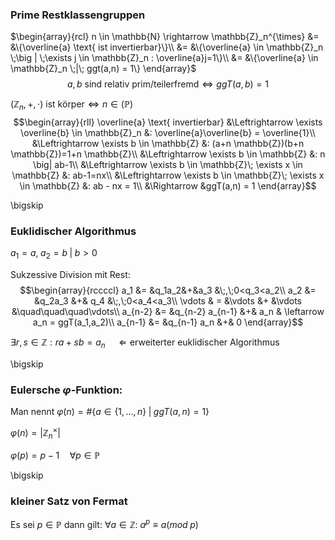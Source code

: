 ### Prime Restklassengruppen

$\begin{array}{rcl}
n \in \mathbb{N} \rightarrow \mathbb{Z}_n^{\times} &= &\{\overline{a} \text{ ist invertierbar}\}\\
 &= &\{\overline{a} \in \mathbb{Z}_n \;\big | \;\exists j \in \mathbb{Z}_n : \overline{a}j=1\}\\
&= &\{\overline{a} \in \mathbb{Z}_n \;|\; ggt(a,n) = 1\}
\end{array}$
$$a,b \text{ sind relativ prim/teilerfremd} \Leftrightarrow ggT(a,b)=1$$

$(\mathbb{Z}_n, +, \cdot) \text{ ist körper} \Leftrightarrow n \in (\mathbb{P})$
$$\begin{array}{rll}
\overline{a} \text{ invertierbar} &\Leftrightarrow \exists \overline{b} \in \mathbb{Z}_n &: \overline{a}\overline{b} = \overline{1}\\
&\Leftrightarrow \exists b \in \mathbb{Z} &: (a+n \mathbb{Z})(b+n \mathbb{Z})=1+n \mathbb{Z}\\
&\Leftrightarrow \exists b \in \mathbb{Z} &: n \big| ab-1\\
&\Leftrightarrow \exists b \in \mathbb{Z}\; \exists x \in \mathbb{Z} &: ab-1=nx\\
&\Leftrightarrow \exists b \in \mathbb{Z}\; \exists x \in \mathbb{Z} &: ab - nx = 1\\
&\Rightarrow &ggT(a,n) = 1
\end{array}$$

\bigskip

### Euklidischer Algorithmus

$a_1 =a,\;a_2 =b \;|\; b>0$

Sukzessive Division mit Rest:
$$\begin{array}{rccccl}
a_1 &= &q_1a_2&+&a_3 &\;,\;0<q_3<a_2\\
a_2 &= &q_2a_3 &+& q_4 &\;,\;0<a_4<a_3\\
 \vdots & = &\vdots &+ &\vdots &\quad\quad\quad\vdots\\
a_{n-2} &= &q_{n-2} a_{n-1} &+& a_n & \leftarrow a_n = ggT(a_1,a_2)\\
a_{n-1} &= &q_{n-1} a_n &+& 0
\end{array}$$

$\exists r,s \in \mathbb{Z} : ra+sb = a_n \quad \Leftarrow \text{erweiterter euklidischer Algorithmus}$

\bigskip

### Eulersche $\varphi$-Funktion:

Man nennt $\varphi (n) = \# \{a \in \{1,\ldots,n\}\;\big|\; ggT(a,n) = 1\}$

$\varphi (n) = \big| \mathbb{Z}_n^{\times}\big|$

$\varphi (p) = p-1 \quad \forall p \in \mathbb{P}$

\bigskip

### kleiner Satz von Fermat

Es sei $p \in \mathbb{P}$ dann gilt: $\forall a \in \mathbb{Z}:$
$a^p \equiv a (mod\;p)$

